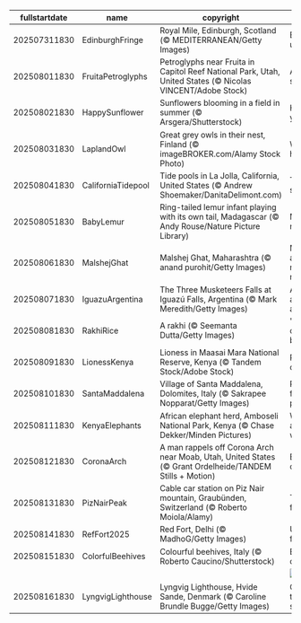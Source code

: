 |fullstartdate|name|copyright|title|image|
|--|--|--|--|--|
202507311830|EdinburghFringe|Royal Mile, Edinburgh, Scotland (© MEDITERRANEAN/Getty Images)|Expect the unexpected|![](/en-IN/2025/08/202507311830EdinburghFringe.jpg)|
202508011830|FruitaPetroglyphs|Petroglyphs near Fruita in Capitol Reef National Park, Utah, United States (© Nicolas VINCENT/Adobe Stock)|Age-old storyboard|![](/en-IN/2025/08/202508011830FruitaPetroglyphs.jpg)|
202508021830|HappySunflower|Sunflowers blooming in a field in summer (© Arsgera/Shutterstock)|Hello yellow!|![](/en-IN/2025/08/202508021830HappySunflower.jpg)|
202508031830|LaplandOwl|Great grey owls in their nest, Finland (© imageBROKER.com/Alamy Stock Photo)|Whooo's home?|![](/en-IN/2025/08/202508031830LaplandOwl.jpg)|
202508041830|CaliforniaTidepool|Tide pools in La Jolla, California, United States (© Andrew Shoemaker/DanitaDelimont.com)|Tide and seek|![](/en-IN/2025/08/202508041830CaliforniaTidepool.jpg)|
202508051830|BabyLemur|Ring-tailed lemur infant playing with its own tail, Madagascar (© Andy Rouse/Nature Picture Library)|Madagascar native|![](/en-IN/2025/08/202508051830BabyLemur.jpg)|
202508061830|MalshejGhat|Malshej Ghat, Maharashtra (© anand purohit/Getty Images)|Misty roads and mountain moods|![](/en-IN/2025/08/202508061830MalshejGhat.jpg)|
202508071830|IguazuArgentina|The Three Musketeers Falls at Iguazú Falls, Argentina (© Mark Meredith/Getty Images)|All for falls and falls for all|![](/en-IN/2025/08/202508071830IguazuArgentina.jpg)|
202508081830|RakhiRice|A rakhi (© Seemanta Dutta/Getty Images)|'Knot' your ordinary bond|![](/en-IN/2025/08/202508081830RakhiRice.jpg)|
202508091830|LionessKenya|Lioness in Maasai Mara National Reserve, Kenya (© Tandem Stock/Adobe Stock)|Roar for a cause|![](/en-IN/2025/08/202508091830LionessKenya.jpg)|
202508101830|SantaMaddalena|Village of Santa Maddalena, Dolomites, Italy (© Sakrapee Nopparat/Getty Images)|Postcard from the peaks|![](/en-IN/2025/08/202508101830SantaMaddalena.jpg)|
202508111830|KenyaElephants|African elephant herd, Amboseli National Park, Kenya (© Chase Dekker/Minden Pictures)|Wild, wise and wonderful|![](/en-IN/2025/08/202508111830KenyaElephants.jpg)|
202508121830|CoronaArch|A man rappels off Corona Arch near Moab, Utah, United States (© Grant Ordelheide/TANDEM Stills + Motion)|Earth's open secret|![](/en-IN/2025/08/202508121830CoronaArch.jpg)|
202508131830|PizNairPeak|Cable car station on Piz Nair mountain, Graubünden, Switzerland (© Roberto Moiola/Alamy)|Taking it from the top|![](/en-IN/2025/08/202508131830PizNairPeak.jpg)|
202508141830|RefFort2025|Red Fort, Delhi (© MadhoG/Getty Images)|Unfurling freedom|![](/en-IN/2025/08/202508141830RefFort2025.jpg)|
202508151830|ColorfulBeehives|Colourful beehives, Italy (© Roberto Caucino/Shutterstock)|Bee the change|![](/en-IN/2025/08/202508151830ColorfulBeehives.jpg)|
||||![](/en-IN/2025/08/.jpg)|
202508161830|LyngvigLighthouse|Lyngvig Lighthouse, Hvide Sande, Denmark (© Caroline Brundle Bugge/Getty Images)|One tall way to spot the sea|![](/en-IN/2025/08/202508161830LyngvigLighthouse.jpg)|
